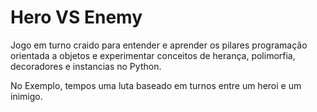# Hero VS Enemy
Jogo em turno craido para entender e aprender os pilares programação orientada a objetos e
experimentar conceitos de herança, polimorfia, decoradores e instancias no Python.

No Exemplo, tempos uma luta baseado em turnos entre um heroi e um inimigo.
